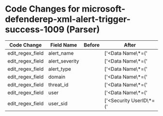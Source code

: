 # Code Changes for microsoft-defenderep-xml-alert-trigger-success-1009 (Parser)

| Code Change | Field Name | Before | After |
|-------------|------------|--------|-------|
| edit_regex_field | alert_name |  | ['<Data Name\\*=(\'|")Threat Name(\'|")>({alert_name}[^<]+)<\/Data>'] |
| edit_regex_field | alert_severity |  | ['<Data Name\\*=(\'|")Severity ID(\'|")>({alert_severity}\d+)<\/Data>', '<Data Name\\*=(\'|")Severity Name(\'|")>({alert_severity}[^<]+)<\/Data>'] |
| edit_regex_field | alert_type |  | ['<Data Name\\*=(\'|")Type Name(\'|")>({alert_type}[^<]+)<\/Data>'] |
| edit_regex_field | domain |  | ['<Data Name\\*=(\'|")Detection User(\'|")>(({domain}[^\<]+)\\)?({user}[\w\.\-\!\#\^\~]{1,40}\$?)<\/Data>', '<Data Name\\*=(\'|")Domain(\'|")>({domain}[^<]+)<\/Data>'] |
| edit_regex_field | threat_id |  | ['<Data Name\\*=(\'|")Threat ID(\'|")>({threat_id}\d+)<\/Data>'] |
| edit_regex_field | user |  | ['<Data Name\\*=(\'|")Detection User(\'|")>(({domain}[^\<]+)\\)?({user}[\w\.\-\!\#\^\~]{1,40}\$?)<\/Data>', '<Data Name\\*=(\'|")User(\'|")>({user}[\w\.\-\!\#\^\~]{1,40}\$?)<\/Data>'] |
| edit_regex_field | user_sid |  | ['<Security UserID\\*=(\'|")({user_sid}[^\'">]+)(\'|")\/>'] |